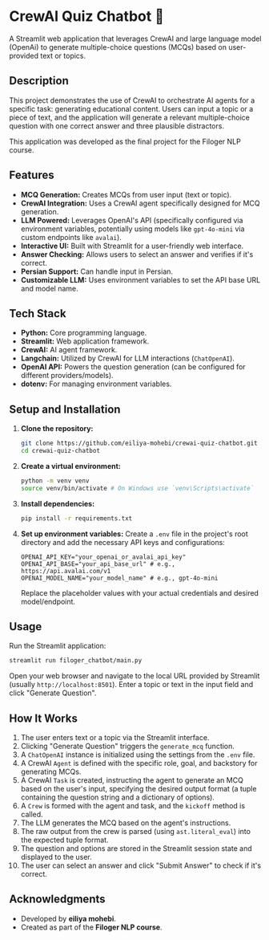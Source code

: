 # CrewAI Quiz Chatbot 🤖

A Streamlit web application that leverages CrewAI and large language model (OpenAi) to generate multiple-choice questions (MCQs) based on user-provided text or topics.

## Description

This project demonstrates the use of CrewAI to orchestrate AI agents for a specific task: generating educational content. Users can input a topic or a piece of text, and the application will generate a relevant multiple-choice question with one correct answer and three plausible distractors.

This application was developed as the final project for the Filoger NLP course.

## Features

*   **MCQ Generation:** Creates MCQs from user input (text or topic).
*   **CrewAI Integration:** Uses a CrewAI agent specifically designed for MCQ generation.
*   **LLM Powered:** Leverages OpenAI's API (specifically configured via environment variables, potentially using models like `gpt-4o-mini` via custom endpoints like `avalai`).
*   **Interactive UI:** Built with Streamlit for a user-friendly web interface.
*   **Answer Checking:** Allows users to select an answer and verifies if it's correct.
*   **Persian Support:** Can handle input in Persian.
*   **Customizable LLM:** Uses environment variables to set the API base URL and model name.

## Tech Stack

*   **Python:** Core programming language.
*   **Streamlit:** Web application framework.
*   **CrewAI:** AI agent framework.
*   **Langchain:** Utilized by CrewAI for LLM interactions (`ChatOpenAI`).
*   **OpenAI API:** Powers the question generation (can be configured for different providers/models).
*   **dotenv:** For managing environment variables.

## Setup and Installation

1.  **Clone the repository:**
    ```bash
    git clone https://github.com/eiliya-mohebi/crewai-quiz-chatbot.git
    cd crewai-quiz-chatbot
    ```

2.  **Create a virtual environment:**
    ```bash
    python -m venv venv
    source venv/bin/activate # On Windows use `venv\Scripts\activate`
    ```

3.  **Install dependencies:**
    ```bash
    pip install -r requirements.txt
    ```

4.  **Set up environment variables:**
    Create a `.env` file in the project's root directory and add the necessary API keys and configurations:
    ```env
    OPENAI_API_KEY="your_openai_or_avalai_api_key"
    OPENAI_API_BASE="your_api_base_url" # e.g., https://api.avalai.com/v1
    OPENAI_MODEL_NAME="your_model_name" # e.g., gpt-4o-mini
    ```
    Replace the placeholder values with your actual credentials and desired model/endpoint.

## Usage

Run the Streamlit application:

```bash
streamlit run filoger_chatbot/main.py
```

Open your web browser and navigate to the local URL provided by Streamlit (usually `http://localhost:8501`). Enter a topic or text in the input field and click "Generate Question".

## How It Works

1.  The user enters text or a topic via the Streamlit interface.
2.  Clicking "Generate Question" triggers the `generate_mcq` function.
3.  A `ChatOpenAI` instance is initialized using the settings from the `.env` file.
4.  A CrewAI `Agent` is defined with the specific role, goal, and backstory for generating MCQs.
5.  A CrewAI `Task` is created, instructing the agent to generate an MCQ based on the user's input, specifying the desired output format (a tuple containing the question string and a dictionary of options).
6.  A `Crew` is formed with the agent and task, and the `kickoff` method is called.
7.  The LLM generates the MCQ based on the agent's instructions.
8.  The raw output from the crew is parsed (using `ast.literal_eval`) into the expected tuple format.
9.  The question and options are stored in the Streamlit session state and displayed to the user.
10. The user can select an answer and click "Submit Answer" to check if it's correct.

## Acknowledgments

*   Developed by **eiliya mohebi**.
*   Created as part of the **Filoger NLP course**.
